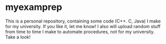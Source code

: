 myexamprep
==========

This is a personal repository, containing some code (C++. C, Java) I make for my university. If you like it, let me know!
I also will upload random stuff from time to time I make to automate procedures, not for my university. Take a look!
